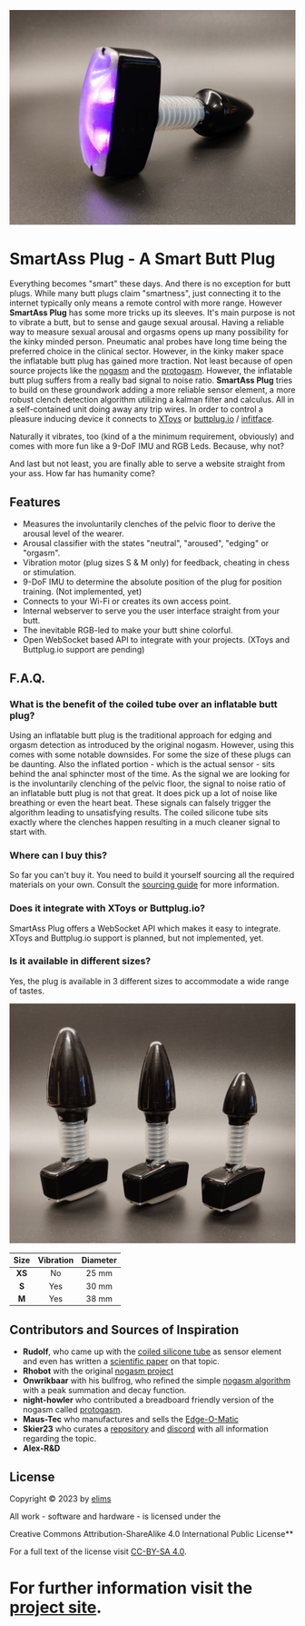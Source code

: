 ![SmartAss Plug](docs/img/SmartAssPlug.jpg)

# SmartAss Plug - A Smart Butt Plug

Everything becomes "smart" these days. And there is no exception for butt plugs. While many butt plugs claim "smartness", just connecting it to the internet typically only means a remote control with more range. However **SmartAss Plug** has some more tricks up its sleeves. It's main purpose is not to vibrate a butt, but to sense and gauge sexual arousal. Having a reliable way to measure sexual arousal and orgasms opens up many possibility for the kinky minded person. Pneumatic anal probes have long time being the preferred choice in the clinical sector. However, in the kinky maker space the inflatable butt plug has gained more traction. Not least because of open source projects like the [nogasm](https://github.com/nogasm/nogasm) and the [protogasm](https://github.com/night-howler/protogasm). However, the inflatable butt plug suffers from a really bad signal to noise ratio. **SmartAss Plug** tries to build on these groundwork adding a more reliable sensor element, a more robust clench detection algorithm utilizing a kalman filter and calculus. All in a self-contained unit doing away any trip wires. In order to control a pleasure inducing device it connects to [XToys](https://xtoys.app/) or [buttplug.io](https://buttplug.io/) / [infitface](https://github.com/intiface/intiface-central).

Naturally it vibrates, too (kind of a the minimum requirement, obviously) and comes with more fun like a 9-DoF IMU and RGB Leds. Because, why not?

And last but not least, you are finally able to serve a website straight from your ass. How far has humanity come?

## Features

- Measures the involuntarily clenches of the pelvic floor to derive the arousal level of the wearer.
- Arousal classifier with the states "neutral", "aroused", "edging" or "orgasm".
- Vibration motor (plug sizes S & M only) for feedback, cheating in chess or stimulation.
- 9-DoF IMU to determine the absolute position of the plug for position training. (Not implemented, yet)
- Connects to your Wi-Fi or creates its own access point.
- Internal webserver to serve you the user interface straight from your butt.
- The inevitable RGB-led to make your butt shine colorful.
- Open WebSocket based API to integrate with your projects. (XToys and Buttplug.io support are pending)

## F.A.Q.

### What is the benefit of the coiled tube over an inflatable butt plug?

Using an inflatable butt plug is the traditional approach for edging and orgasm detection as introduced by the original nogasm. However, using this comes with some notable downsides. For some the size of these plugs can be daunting. Also the inflated portion - which is the actual sensor - sits behind the anal sphincter most of the time. As the signal we are looking for is the involuntarily clenching of the pelvic floor, the signal to noise ratio of an inflatable butt plug is not that great. It does pick up a lot of noise like breathing or even the heart beat. These signals can falsely trigger the algorithm leading to unsatisfying results. The coiled silicone tube sits exactly where the clenches happen resulting in a much cleaner signal to start with.

### Where can I buy this?

So far you can't buy it. You need to build it yourself sourcing all the required materials on your own. Consult the [sourcing guide](https://theelims.github.io/SmartAssPlug/sourcing/) for more information.

### Does it integrate with XToys or Buttplug.io?

SmartAss Plug offers a WebSocket API which makes it easy to integrate. XToys and Buttplug.io support is planned, but not implemented, yet.

### Is it available in different sizes?

Yes, the plug is available in 3 different sizes to accommodate a wide range of tastes.

![SmartAss Plug](docs/img/SmartAssPlugTrio.jpg)

|  Size  | Vibration | Diameter |
| :----: | :-------: | :------: |
| **XS** |    No     |  25 mm   |
| **S**  |    Yes    |  30 mm   |
| **M**  |    Yes    |  38 mm   |

## Contributors and Sources of Inspiration

- **Rudolf**, who came up with the [coiled silicone tube](https://www.thingiverse.com/thing:3543727) as sensor element and even has written a [scientific paper](https://www.degruyter.com/document/doi/10.1515/pjbr-2020-0014/pdf) on that topic.
- **Rhobot** with the original [nogasm project](https://github.com/nogasm/nogasm)
- **Onwrikbaar** with his bullfrog, who refined the simple [nogasm algorithm](https://github.com/Onwrikbaar/Bullfrog) with a peak summation and decay function.
- **night-howler** who contributed a breadboard friendly version of the nogasm called [protogasm](https://github.com/night-howler/protogasm).
- **Maus-Tec** who manufactures and sells the [Edge-O-Matic](https://github.com/MausTec/edge-o-matic-3000)
- **Skier23** who curates a [repository](https://github.com/Edging-Machines/Edging-Machines) and [discord](https://discord.gg/EvYbZBf) with all information regarding the topic.
- **Alex-R&D**

## License

Copyright &copy; 2023 by <a href="https://github.com/theelims"  target="_blank" rel="noopener">elims</a>

All work - software and hardware - is licensed under the

Creative Commons Attribution-ShareAlike 4.0 International Public License\*\*

For a full text of the license visit [CC-BY-SA 4.0](https://creativecommons.org/licenses/by-sa/4.0/).

# For further information visit the [project site](https://theelims.github.io/SmartAssPlug/).
